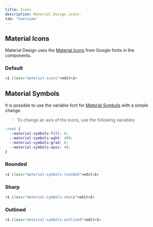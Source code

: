```yaml
---
title: Icons
description: Material Design icons.
tab: "overview"
---
```


## Material Icons

Material Design uses the [Material Icons](https://fonts.google.com/icons) from Google fonts in the components.

### Default

<icons-preview variant="material-icons"></icons-preview>

```html
<i class="material-icons">edit<i>
```

## Material Symbols

It is possible to use the variable font for [Material Symbols](https://developers.google.com/fonts/docs/material_symbols) with a simple change.

> To change an axis of the icons, use the following variables

```css
:root {
  --material-symbols-fill: 0;
  --material-symbols-wght: 400;
  --material-symbols-grad: 0;
  --material-symbols-opsz: 48;
}
```

### Rounded

<icons-preview variant="material-symbols-rounded"></icons-preview>

```html
<i class="material-symbols-rounded">edit<i>
```

### Sharp

<icons-preview variant="material-symbols-sharp"></icons-preview>

```html
<i class="material-symbols-sharp">edit<i>
```

### Outlined

<icons-preview variant="material-symbols-outlined"></icons-preview>


```html
<i class="material-symbols-outlined">edit<i>
```